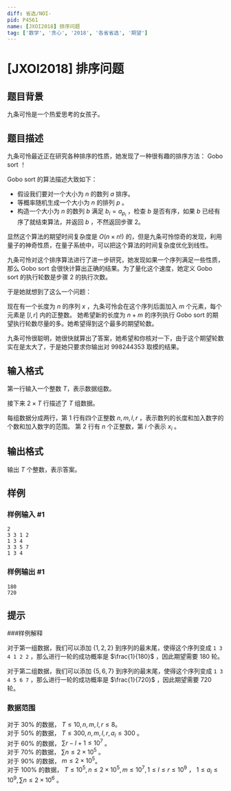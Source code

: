 ```yaml
---
diff: 省选/NOI-
pid: P4561
name: [JXOI2018] 排序问题
tag: ['数学', '贪心', '2018', '各省省选', '期望']
---
```

# [JXOI2018] 排序问题
## 题目背景

九条可怜是一个热爱思考的女孩子。
## 题目描述



九条可怜最近正在研究各种排序的性质，她发现了一种很有趣的排序方法： Gobo sort ！

Gobo sort 的算法描述大致如下：

- 假设我们要对一个大小为 $n$ 的数列 $a$ 排序。
- 等概率随机生成一个大小为 $n$ 的排列 $p$ 。
- 构造一个大小为 $n$ 的数列 $b$ 满足 $b_i=a_{p_i}$ ，检查 $b$ 是否有序，如果 $b$ 已经有序了就结束算法，并返回 $b$ ，不然返回步骤 2。


显然这个算法的期望时间复杂度是 $O(n\times n!)$ 的，但是九条可怜惊奇的发现，利用量子的神奇性质，在量子系统中，可以把这个算法的时间复杂度优化到线性。

九条可怜对这个排序算法进行了进一步研究，她发现如果一个序列满足一些性质，那么 Gobo sort 会很快计算出正确的结果。为了量化这个速度，她定义 Gobo sort 的执行轮数是步骤 2 的执行次数。

于是她就想到了这么一个问题：

现在有一个长度为 $n$ 的序列 $x$ ，九条可怜会在这个序列后面加入 $m$ 个元素，每个元素是 $[l,r]$ 内的正整数。 她希望新的长度为 $n+m$ 的序列执行 Gobo sort 的期望执行轮数尽量的多。她希望得到这个最多的期望轮数。

九条可怜很聪明，她很快就算出了答案，她希望和你核对一下，由于这个期望轮数实在是太大了，于是她只要求你输出对 $998244353$ 取模的结果。
## 输入格式

第一行输入一个整数 $T$，表示数据组数。

接下来 $2 \times T$ 行描述了 $T$ 组数据。

每组数据分成两行，第 1 行有四个正整数 $n,m,l,r$ ，表示数列的长度和加入数字的个数和加入数字的范围。
第 2 行有 $n$ 个正整数，第 $i$ 个表示 $x_i$ 。
## 输出格式

输出 $T$ 个整数，表示答案。

## 样例

### 样例输入 #1
```
2
3 3 1 2
1 3 4
3 3 5 7
1 3 4
```
### 样例输出 #1
```
180
720

```
## 提示

###样例解释

对于第一组数据，我们可以添加 $\{1,2,2\}$ 到序列的最末尾，使得这个序列变成 `1 3 4 1 2 2` ，那么进行一轮的成功概率是 $\frac{1}{180}$ ，因此期望需要 $180$ 轮。

对于第二组数据，我们可以添加 $\{5,6,7\}$ 到序列的最末尾，使得这个序列变成 `1 3 4 5 6 7` ，那么进行一轮的成功概率是 $\frac{1}{720}$ ，因此期望需要 $720$ 轮。

### 数据范围

对于 30% 的数据， $T\leq 10 , n,m,l,r\leq 8$。  
对于 50% 的数据， $T\leq 300,n,m,l,r,a_i\leq 300$ 。  
对于 60% 的数据， $\sum{r-l+1}\leq 10^7$ 。  
对于 70% 的数据， $\sum{n} \leq 2\times 10^5$ 。  
对于 90% 的数据， $m\leq 2\times 10^5$。  
对于 100% 的数据， $T\leq 10^5,n\leq 2\times 10^5,m\leq 10^7,1\leq l\leq r\leq 10^9$ ， $1\leq a_i\leq 10^9,\sum{n}\leq 2\times 10^6$ 。
